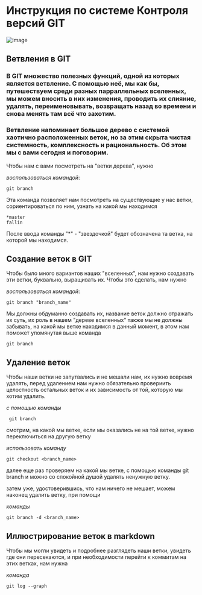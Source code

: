 # Инструкция по системе Контроля версий GIT

![image](image2.jpg)


## Ветвления в GIT

### В GIT множество полезных функций, одной из которых является **ветвление**. С помощью неё, мы как бы, путешествуем среди разных парраллельных вселенных, мы можем вносить в них изменения, проводить их слияние, удалять, переименовывать, возвращать назад во времени и снова менять там всё что захотим.
### Ветвление напоминает большое дерево с системой хаотично расположенных веток, но за этим скрыта чистая системность, комплексность и рациональность. Об этом мы с вами сегодня и поговорим.

Чтобы нам с вами посмотреть на "ветки дерева", нужно

*воспользоваться командой*:

    git branch
Эта команда позволяет нам посмотреть на существующие у нас ветки, сориентироваться по ним, узнать на какой мы находимся 
    
    *master
    fallin

После ввода команды "*" - "звездочкой" будет обозначена та ветка, на которой мы находимся.

## Создание веток в GIT
Чтобы было много вариантов наших "вселенных", нам нужно создавать эти ветки, буквально, выращивать их. Чтобы это сделать, нам нужно 

*воспользоваться командой*:

    git branch "branch_name"
Мы должны обдуманно создавать их, название веток должно отражать их суть, их роль в нашем "дереве вселенных"
также мы не должны забывать, на какой мы ветке находимся в данный момент, в этом нам поможет упомянутая выше команда

    git branch

## Удаление веток

Чтобы наши ветки не запутвались и не мешали нам, их нужно вовремя удалять, перед удалением нам нужно обязательно провериить целостность остальных веток и их зависимость от той, которую мы хотим удалить.

*с помощью команды*

     git branch

смотрим, на какой мы ветке, если мы оказались не на той ветке, нужно переключиться на другую ветку

*использовать команду*

    git checkout <branch_name>
далее еще раз проверяем на какой мы ветке, с помощью команды git branch и можно со спокойной душой удалять ненужную ветку.

затем уже, удостоверившись, что нам ничего не мешает, можем наконец удалить ветку, при помощи

*команды*

    git branch -d <branch_name>

## Иллюстрирование веток в markdown

Чтобы мы могли увидеть и подробнее разглядеть наши ветки, увидеть где они пересекаются, и при необходимости перейти к коммитам на этих ветках, нам нужна

*команда*

    git log --graph














    






